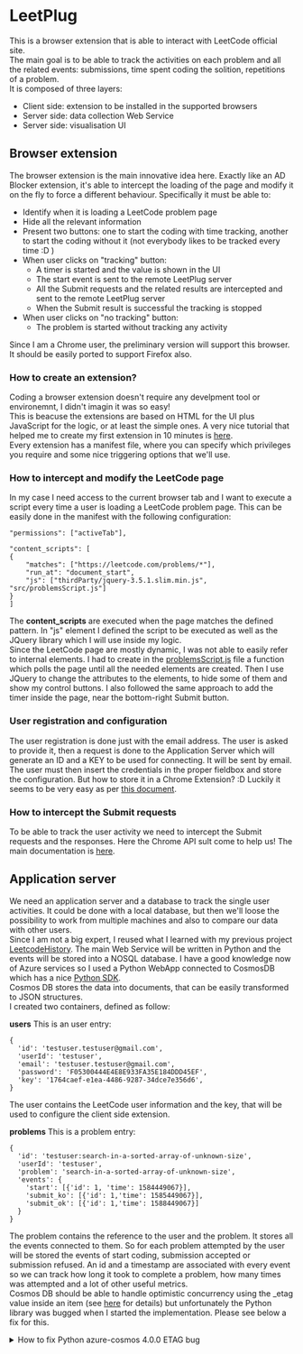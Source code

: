 # LeetPlug
This is a browser extension that is able to interact with LeetCode official site.  
The main goal is to be able to track the activities on each problem and all the related events: submissions, time spent coding the solition, repetitions of a problem.  
It is composed of three layers:
- Client side: extension to be installed in the supported browsers
- Server side: data collection Web Service
- Server side: visualisation UI

## Browser extension
The browser extension is the main innovative idea here. Exactly like an AD Blocker extension, it's able to intercept the loading of the page and modify it on the fly to force a different behaviour. Specifically it must be able to:
- Identify when it is loading a LeetCode problem page
- Hide all the relevant information
- Present two buttons: one to start the coding with time tracking, another to start the coding without it (not everybody likes to be tracked every time :D )
- When user clicks on "tracking" button:
  - A timer is started and the value is shown in the UI
  - The start event is sent to the remote LeetPlug server
  - All the Submit requests and the related results are intercepted and sent to the remote LeetPlug server
  - When the Submit result is successful the tracking is stopped
- When user clicks on "no tracking" button:
  - The problem is started without tracking any activity

Since I am a Chrome user, the preliminary version will support this browser. It should be easily ported to support Firefox also.

### How to create an extension?
Coding a browser extension doesn't require any develpment tool or environemnt, I didn't imagin it was so easy!  
This is beacuse the extensions are based on HTML for the UI plus JavaScript for the logic, or at least the simple ones. A very nice tutorial that helped me to create my first extension in 10 minutes is [here](https://www.sitepoint.com/create-chrome-extension-10-minutes-flat/).  
Every extension has a manifest file, where you can specify which privileges you require and some nice triggering options that we'll use.

### How to intercept and modify the LeetCode page
In my case I need access to the current browser tab and I want to execute a script every time a user is loading a LeetCode problem page. This can be easily done in the manifest with the following configuration:
```
"permissions": ["activeTab"],

"content_scripts": [
{
    "matches": ["https://leetcode.com/problems/*"],
    "run_at": "document_start",
    "js": ["thirdParty/jquery-3.5.1.slim.min.js", "src/problemsScript.js"]
}
]
```
The **content_scripts** are executed when the page matches the defined pattern. In "js" element I defined the script to be executed as well as the JQuery library which I will use inside my logic.  
Since the LeetCode page are mostly dynamic, I was not able to easily refer to internal elements. I had to create in the [problemsScript.js](src/problemsScript.js) file a function which polls the page until all the needed elements are created. Then I use JQuery to change the attributes to the elements, to hide some of them and show my control buttons. I also followed the same approach to add the timer inside the page, near the bottom-right Submit button.  

### User registration and configuration
The user registration is done just with the email address. The user is asked to provide it, then a request is done to the Application Server which will generate an ID and a KEY to be used for connecting. It will be sent by email.  
The user must then insert the credentials in the proper fieldbox and store the configuration. But how to store it in a Chrome Extension? :D Luckily it seems to be very easy as per [this document](https://developer.chrome.com/extensions/storage).



### How to intercept the Submit requests
To be able to track the user activity we need to intercept the Submit requests and the responses. Here the Chrome API sult come to help us! The main documentation is [here](https://developer.chrome.com/extensions/webRequest).

## Application server
We need an application server and a database to track the single user activities. It could be done with a local database, but then we'll loose the possibility to work from multiple machines and also to compare our data with other users.  
Since I am not a big expert, I reused what I learned with my previous project [LeetcodeHistory](https://github.com/LorenzoBe/LeetcodeHistory). The main Web Service will be written in Python and the events will be stored into a NOSQL database. I have a good knowledge now of Azure services so I used a Python WebApp connected to CosmosDB which has a nice [Python SDK](https://pypi.org/project/azure-cosmos/4.0.0/).  
Cosmos DB stores the data into documents, that can be easily transformed to JSON structures.  
I created two containers, defined as follow:

**users**
This is an user entry:
```
{
  'id': 'testuser.testuser@gmail.com',
  'userId': 'testuser',
  'email': 'testuser.testuser@gmail.com',
  'password': 'F05300444E4E8E933FA35E184DDD45EF',
  'key': '1764caef-e1ea-4486-9287-34dce7e356d6',
}
```
The user contains the LeetCode user information and the key, that will be used to configure the client side extension.

**problems**
This is a problem entry:
```
{
  'id': 'testuser:search-in-a-sorted-array-of-unknown-size',
  'userId': 'testuser',
  'problem': 'search-in-a-sorted-array-of-unknown-size',
  'events': {
    'start': [{'id': 1, 'time': 1584449067}],
    'submit_ko': [{'id': 1,'time': 1585449067}],
    'submit_ok': [{'id': 1,'time': 1588449067}]
  }
}
```
The problem contains the reference to the user and the problem. It stores all the events connected to them. So for each problem attempted by the user will be stored the events of start coding, submission accepted or submission refused. An id and a timestamp are associated with every event so we can track how long it took to complete a problem, how many times was attempted and a lot of other useful metrics.  
Cosmos DB should be able to handle optimistic concurrency using the _etag value inside an item (see [here](https://docs.microsoft.com/en-us/azure/cosmos-db/database-transactions-optimistic-concurrency) for details) but unfortunately the Python library was bugged when I started the implementation. Please see below a fix for this.
<details>
<summary>How to fix Python azure-cosmos 4.0.0 ETAG bug</summary>
<p>
Unfortunately the version 4.0.0 of ezure-cosmos is bugged.  
The bug has been already solved and merged in the master [github](https://github.com/Azure/azure-sdk-for-python/pull/11792/commits/945648d26d2a077fa6544fe85648b58b5f9cedf9). The core change is in the "container.py" file:  


```python
result = self.client_connection.UpsertItem(
    database_or_container_link=self.container_link,
    document=body,
    options=request_options,
    **kwargs
)
```

</p>
</details>
